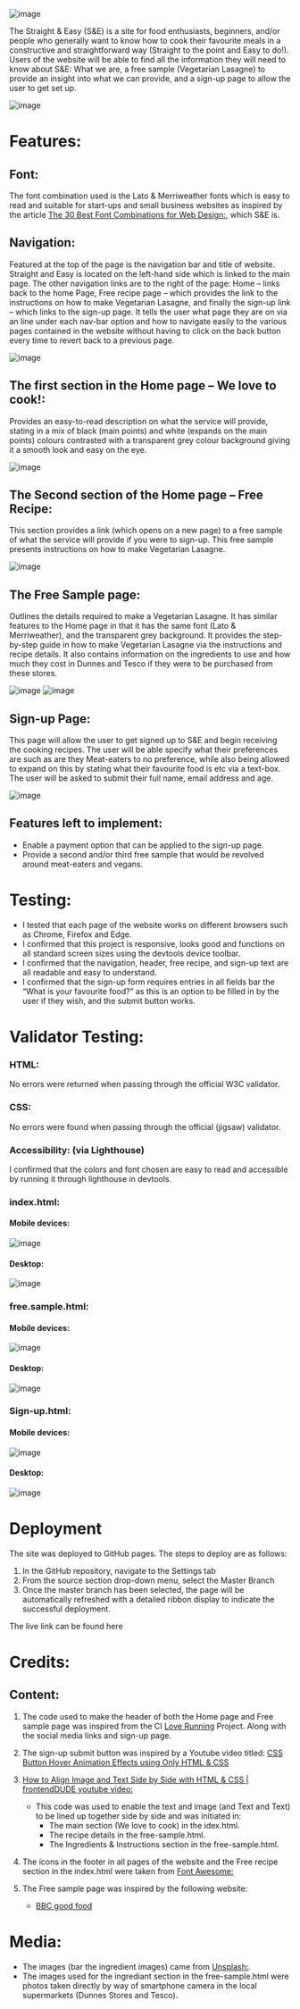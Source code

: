 ![image](https://user-images.githubusercontent.com/109948740/192091242-d8dc9392-c585-4e75-9800-9e7533226e84.png)

The Straight & Easy (S&E) is a site for food enthusiasts, beginners, and/or people who generally want to know how to cook their favourite meals in a constructive and straightforward way (Straight to the point and Easy to do!).
Users of the website will be able to find all the information they will need to know about S&E: What we are, a free sample (Vegetarian Lasagne) to provide an insight into what we can provide, and a sign-up page to allow the user to get set up.

![image](https://user-images.githubusercontent.com/109948740/192109672-31efbe6a-9bd2-49ca-a089-c5b51db406ba.png)

# Features:

## Font:
The font combination used is the Lato & Merriweather fonts which is easy to read and suitable for start-ups and small business websites as inspired by the article [The 30 Best Font Combinations for Web Design:](https://elementor.com/blog/font-pairing/?utm_source=google&utm_medium=cpc&utm_campaign=11138809851&utm_term=&gclid=CjwKCAjw9suYBhBIEiwA7iMhNMOcU_o_3wHoWOzL6-2VF1YpkDa5JTUuTtPEWlI4wqWM3-cStxNAmhoCt8cQAvD_BwE), which S&E is.


## Navigation:
Featured at the top of the page is the navigation bar and title of website. Straight and Easy is located on the left-hand side which is linked to the main page.
The other navigation links are to the right of the page: Home – links back to the home Page, Free recipe page – which provides the link to the instructions on how to make Vegetarian Lasagne, and finally the sign-up link – which links to the sign-up page.
It tells the user what page they are on via an line under each nav-bar option and how to navigate easily to the various pages contained in the website without having to click on the back button every time to revert back to a previous page.
 
![image](https://user-images.githubusercontent.com/109948740/192101803-47b04046-ac67-4746-9701-a61d7839dbcf.png)


## The first section in the Home page – We love to cook!:
Provides an easy-to-read description on what the service will provide, stating in a mix of black (main points) and white (expands on the main points) colours contrasted with a transparent grey colour background giving it a smooth look and easy on the eye.
 
 ![image](https://user-images.githubusercontent.com/109948740/192101589-fe2a4ec2-e0ed-497d-ab58-e095f7098e22.png)

## The Second section of the Home page – Free Recipe:
This section provides a link (which opens on a new page) to a free sample of what the service will provide if you were to sign-up. This free sample presents instructions on how to make Vegetarian Lasagne.

![image](https://user-images.githubusercontent.com/109948740/192101665-f102cf9f-1058-48c7-854a-df77137fd7c4.png)


## The Free Sample page:
Outlines the details required to make a Vegetarian Lasagne. It has similar features to the Home page in that it has the same font (Lato & Merriweather), and the transparent grey background.
It provides the step-by-step guide in how to make Vegetarian Lasagne via the instructions and recipe details.
It also contains information on the ingredients to use and how much they cost in Dunnes and Tesco if they were to be purchased from these stores.

![image](https://user-images.githubusercontent.com/109948740/192102111-f1d298d5-722f-43df-b509-fc82ef35fb48.png)
![image](https://user-images.githubusercontent.com/109948740/192102116-f8844b82-2d10-4c2a-807c-f4e61a290cbd.png)

 
## Sign-up Page:
This page will allow the user to get signed up to S&E and begin receiving the cooking recipes. The user will be able specify what their preferences are such as are they Meat-eaters to no preference, while also being allowed to expand on this by stating what their favourite food is etc via a text-box. The user will be asked to submit their full name, email address and age.

![image](https://user-images.githubusercontent.com/109948740/192102368-1151ad68-acd0-4aee-9eb7-168ff70529ec.png)


## Features left to implement:
- Enable a payment option that can be applied to the sign-up page.
- Provide a second and/or third free sample that would be revolved around meat-eaters and vegans.


# Testing:
- I tested that each page of the website works on different browsers such as Chrome, Firefox and Edge.
- I confirmed that this project is responsive, looks good and functions on all standard screen sizes using the devtools device toolbar.
- I confirmed that the navigation, header, free recipe, and sign-up text are all readable and easy to understand.
- I confirmed that the sign-up form requires entries in all fields bar the “What is your favourite food?” as this is an option to be filled in by the user if they wish, and the submit button works.


# Validator Testing:

### HTML:
No errors were returned when passing through the official W3C validator.

### CSS:
No errors were found when passing through the official (jigsaw) validator.

### Accessibility: (via Lighthouse)
I confirmed that the colors and font chosen are easy to read and accessible by running it through lighthouse in devtools.

### index.html:
#### Mobile devices:
 ![image](https://user-images.githubusercontent.com/109948740/192103890-a7c697e3-e090-4ba8-82f8-07adec28e30b.png)

#### Desktop:
 ![image](https://user-images.githubusercontent.com/109948740/192103898-30c4e2df-26c8-4cdb-8e43-f24efe0d8d87.png)

### free.sample.html:
#### Mobile devices:
![image](https://user-images.githubusercontent.com/109948740/192103931-c8158383-5817-4e2a-b103-19c6a3469e92.png)
 
#### Desktop:
![image](https://user-images.githubusercontent.com/109948740/192103937-c3f379a1-95c7-4df8-8c46-b3f186d04948.png)

### Sign-up.html:
#### Mobile devices:
![image](https://user-images.githubusercontent.com/109948740/192103952-ea7278d7-ce5c-4250-9c82-b50984f434ce.png)
 
#### Desktop:
![image](https://user-images.githubusercontent.com/109948740/192103961-3e0f6562-68ba-4231-94cd-c67e22efccf7.png)



# Deployment
The site was deployed to GitHub pages. The steps to deploy are as follows:
1. In the GitHub repository, navigate to the Settings tab
2. From the source section drop-down menu, select the Master Branch
3. Once the master branch has been selected, the page will be automatically refreshed with a detailed ribbon display to indicate the successful deployment.

The live link can be found here

# Credits:

## Content:
1. The code used to make the header of both the Home page and Free sample page was inspired from the CI [Love Running](https://github.com/Code-Institute-Solutions/love-running-2.0-sourcecode) Project. Along with the social media links and sign-up page.

1. The sign-up submit button was inspired by a Youtube video titled: [CSS Button Hover Animation Effects using Only HTML & CSS](https://www.youtube.com/watch?v=zPcvAwp71uA)

1. [How to Align Image and Text Side by Side with HTML & CSS | frontendDUDE youtube video:](https://www.youtube.com/watch?v=z4wMSnrS0kE)
    - 	This code was used to enable the text and image (and Text and Text) to be lined up together side by side and was initiated in:
        - The main section (We love to cook) in the idex.html.
        - The recipe details in the free-sample.html.
         - The Ingredients & Instructions section in the  free-sample.html.

1. The icons in the footer in all pages of the website and the Free recipe section in the index.html were taken from [Font Awesome:](https://fontawesome.com/)

1. The Free sample page was inspired by the following website:
    - [BBC good food](https://www.bbcgoodfood.com/recipes/classic-lasagne-0)


# Media:

- The images (bar the ingredient images) came from [Unsplash:](https://unsplash.com/).
- The images used for the ingrediant section in the free-sample.html were photos taken directly by way of smartphone camera in the local supermarkets (Dunnes Stores and Tesco).
